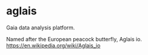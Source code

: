 # aglais
Gaia data analysis platform.

Named after the European peacock butterfly, Aglais io.
https://en.wikipedia.org/wiki/Aglais_io
